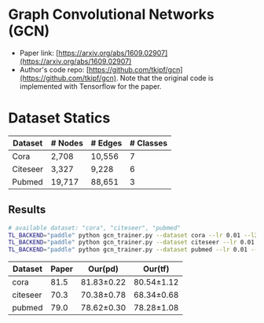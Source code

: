 # Graph Convolutional Networks (GCN)

- Paper link: [https://arxiv.org/abs/1609.02907](https://arxiv.org/abs/1609.02907)
- Author's code repo: [https://github.com/tkipf/gcn](https://github.com/tkipf/gcn). Note that the original code is 
  implemented with Tensorflow for the paper. 

# Dataset Statics

| Dataset  | # Nodes | # Edges | # Classes |
| -------- | ------- | ------- | --------- |
| Cora     | 2,708   | 10,556  | 7         |
| Citeseer | 3,327   | 9,228   | 6         |
| Pubmed   | 19,717  | 88,651  | 3         |

Results
-------

```bash
# available dataset: "cora", "citeseer", "pubmed"
TL_BACKEND="paddle" python gcn_trainer.py --dataset cora --lr 0.01 --l2_coef 0.005 --drop_rate 0.9
TL_BACKEND="paddle" python gcn_trainer.py --dataset citeseer --lr 0.01 --l2_coef 0.01 --drop_rate 0.7
TL_BACKEND="paddle" python gcn_trainer.py --dataset pubmed --lr 0.01 --l2_coef 0.005 --drop_rate 0.6
```

| Dataset  | Paper | Our(pd)    | Our(tf)    |
| -------- | ----- | ---------- | ---------- |
| cora     | 81.5  | 81.83±0.22 | 80.54±1.12 |
| citeseer | 70.3  | 70.38±0.78 | 68.34±0.68 |
| pubmed   | 79.0  | 78.62±0.30 | 78.28±1.08 |

